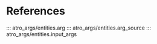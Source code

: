 # References

::: atro_args/entities.arg
::: atro_args/entities.arg_source
::: atro_args/entities.input_args
